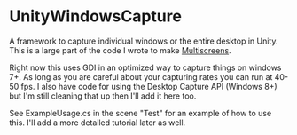 # UnityWindowsCapture
A framework to capture individual windows or the entire desktop in Unity. This is a large part of the code I wrote to make [Multiscreens](http://store.steampowered.com/app/512400).

Right now this uses GDI in an optimized way to capture things on windows 7+. As long as you are careful about your capturing rates you can run at 40-50 fps. I also have code for using the Desktop Capture API (Windows 8+) but I'm still cleaning that up then I'll add it here too.

See ExampleUsage.cs in the scene "Test" for an example of how to use this. I'll add a more detailed tutorial later as well.
